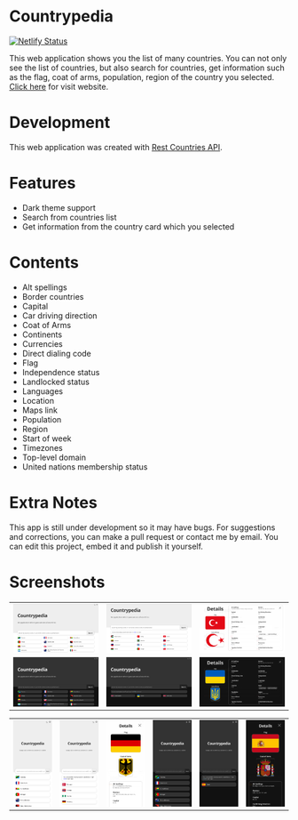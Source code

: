 # Countrypedia

[![Netlify Status](https://api.netlify.com/api/v1/badges/3942ad82-ee34-40dd-8abc-4e586e4e6039/deploy-status)](https://app.netlify.com/sites/simplecountrypedia/deploys)

This web application shows you the list of many countries. You can not only see the list of countries, but also search for countries, get information such as the flag, coat of arms, population, region of the country you selected. [Click here](https://simplecountrypedia.netlify.app) for visit website.

# Development

This web application was created with [Rest Countries API](https://restcountries.com/).

# Features

- Dark theme support
- Search from countries list
- Get information from the country card which you selected

# Contents

- Alt spellings
- Border countries
- Capital
- Car driving direction
- Coat of Arms
- Continents
- Currencies
- Direct dialing code
- Flag
- Independence status
- Landlocked status
- Languages
- Location
- Maps link
- Population
- Region
- Start of week
- Timezones
- Top-level domain
- United nations membership status

# Extra Notes

This app is still under development so it may have bugs. For suggestions and corrections, you can make a pull request or contact me by email. You can edit this project, embed it and publish it yourself.

# Screenshots

<table>
  <tr>
    <td><img src="./src/assets/screenshots/cp-overview-light-lg.png" alt="cp-overview-light-lg" width = 341.5px /></td>
    <td><img src="./src/assets/screenshots/cp-search-light-lg.png" alt="cp-search-light-lg" width = 341.5px /></td>
    <td><img src="./src/assets/screenshots/cp-details-light-lg.png" alt="cp-details-light-lg" width = 341.5px /></td>
  </tr> 
  <tr>
    <td><img src="./src/assets/screenshots/cp-overview-dark-lg.png" alt="cp-overview-light-lg" width = 341.5px /></td>
    <td><img src="./src/assets/screenshots/cp-search-dark-lg.png" alt="cp-search-light-lg" width = 341.5px /></td>
    <td><img src="./src/assets/screenshots/cp-details-dark-lg.png" alt="cp-details-light-lg" width = 341.5px /></td>
  </tr>
</table>
<table>
  <tr>
    <td><img src="./src/assets/screenshots/cp-overview-light-sm.png" alt="cp-overview-light-lg" width = 170.75px /></td>
    <td><img src="./src/assets/screenshots/cp-search-light-sm.png" alt="cp-search-light-lg" width = 170.75px /></td>
    <td><img src="./src/assets/screenshots/cp-details-light-sm.png" alt="cp-details-light-lg" width = 170.75px /></td>
    <td><img src="./src/assets/screenshots/cp-overview-dark-sm.png" alt="cp-overview-light-lg" width = 170.75px /></td>
    <td><img src="./src/assets/screenshots/cp-search-dark-sm.png" alt="cp-search-light-lg" width = 170.75px /></td>
    <td><img src="./src/assets/screenshots/cp-details-dark-sm.png" alt="cp-details-light-lg" width = 170.75px /></td>
  </tr>
</table>
